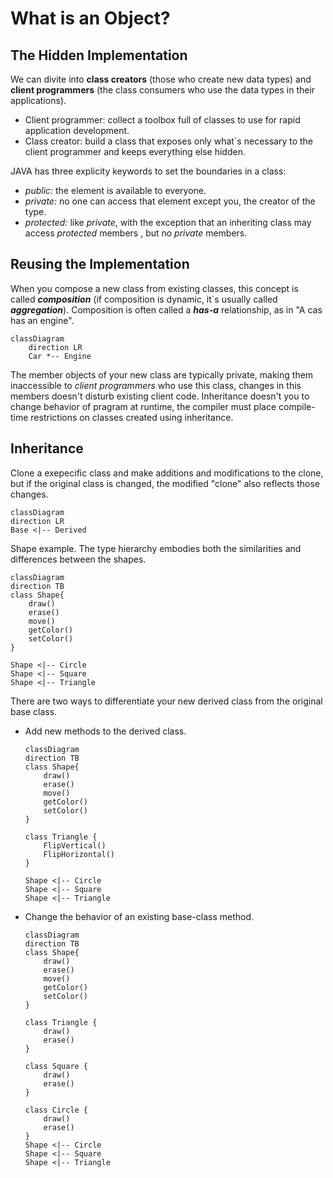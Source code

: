 # What is an Object?

## The Hidden Implementation
We can divite into **class creators** (those who create new data types) and **client programmers** (the class consumers who use the data types in their applications).  
- Client programmer: collect a toolbox full of classes to use for rapid application development.
- Class creator: build a class that exposes only what`s necessary to the client programmer and keeps everything else hidden.  

JAVA has three explicity keywords to set the boundaries in a class:  
- *public:* the element is available to everyone.
- *private:* no one can access that element except you, the creator of the type.
- *protected:* like *private*, with the exception that an inheriting class may access *protected* members , but no *private* members.  

## Reusing the Implementation
When you compose a new class from existing classes, this concept is called ***composition*** (if composition is dynamic, it`s usually called ***aggregation***). Composition is often called a ***has-a*** relationship, as in "A cas has an engine".  

```mermaid
classDiagram
    direction LR
    Car *-- Engine
```  

The member objects of your new class are typically private, making them inaccessible to *client programmers* who use this class, changes in this members doesn't disturb existing client code. Inheritance doesn't you to change behavior of pragram at runtime, the compiler must place compile-time restrictions on classes created using inheritance.

## Inheritance
Clone a exepecific class and make additions and modifications to the clone, but if the original class is changed, the modified  "clone" also reflects those changes.  

```mermaid
classDiagram
direction LR
Base <|-- Derived
```

Shape example. The type hierarchy embodies both the similarities and differences between the shapes.

```mermaid
classDiagram
direction TB
class Shape{
    draw()
    erase()
    move()
    getColor()
    setColor()
}

Shape <|-- Circle
Shape <|-- Square
Shape <|-- Triangle
```

There are two ways to differentiate your new derived class from the original base class.
- Add new methods to the derived class.
    ```mermaid
    classDiagram
    direction TB
    class Shape{
        draw()
        erase()
        move()
        getColor()
        setColor()
    }

    class Triangle {
        FlipVertical()
        FlipHorizontal()
    }

    Shape <|-- Circle
    Shape <|-- Square
    Shape <|-- Triangle
    ```
- Change the behavior of an existing base-class method.
    ```mermaid
    classDiagram
    direction TB
    class Shape{
        draw()
        erase()
        move()
        getColor()
        setColor()
    }

    class Triangle {
        draw()
        erase()
    }

    class Square {
        draw()
        erase()
    }

    class Circle {
        draw()
        erase()
    }
    Shape <|-- Circle
    Shape <|-- Square
    Shape <|-- Triangle
    ```